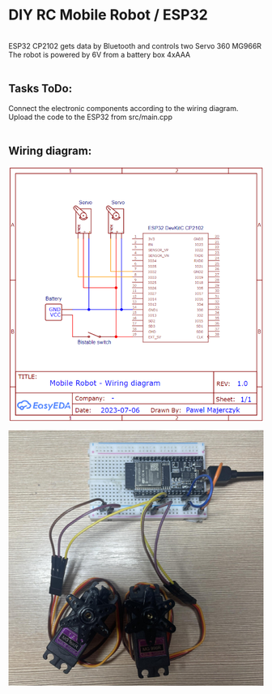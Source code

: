# DIY RC Mobile Robot / ESP32

<br>ESP32 CP2102 gets data by Bluetooth and controls two Servo 360 MG966R<br>
The robot is powered by 6V from a battery box 4xAAA <br><br>

## Tasks ToDo:

Connect the electronic components according to the wiring diagram. <br>
Upload the code to the ESP32 from src/main.cpp <br><br>

## Wiring diagram:

<p align="center">
    <img src="https://github.com/PMajerczyk/DIY-RC-MobileRobot/blob/main/ESP32/ESP32.png" alt="png" width="600">
</p>
<p align="center">
    <img src="https://github.com/PMajerczyk/DIY-RC-MobileRobot/blob/main/ESP32/ESP32_connection.jpg" alt="jpg" width="600">
</p>
